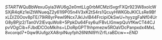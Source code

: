 $START$WQuBbWexuGyia3WU6g2e0mtLLg0rbMCMziSvgrFXQr923W8xoIcWSXjR4qKz1eiZtWNueqZ2y61l9P05n4V3xK2tS4rs1QcuyHWKGbJKlCLsRe9BfxLD/Z0Oov8pTE/79iR8yrPewI9Ncx7JklJvIB44FrcipiOkSwU+hyyzgFaNf04UrG8yBPjz2/Tan0V2IEvquWo8+5PpkDu64Fsy6u/FBvLIGnwpQuVfKwCT44CJpvVOgCib+FJbdDCOoMkihs+LDoRpGPT1hhpmezw5ROaVDcPanpxdx4MxL8vcorqd7+0qw9UufgzXA8rpINuyfph26NtNI9YrZrfLraBDcw==$END$